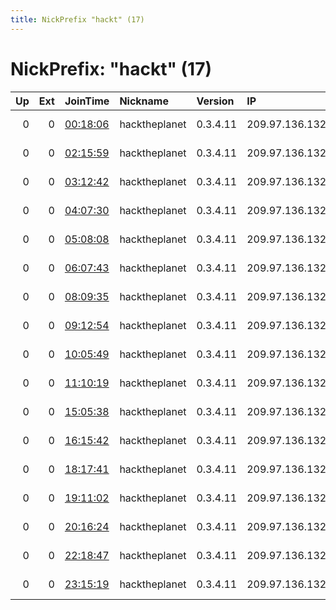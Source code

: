```yaml
---
title: NickPrefix "hackt" (17)
---
```


# NickPrefix: "hackt" (17)

|   Up |   Ext | JoinTime                                                                                            | Nickname      | Version   | IP             | AS                | CC   |   ORp |   Dirp | OS    | Contact   |   eFamMembers |
|-----:|------:|:----------------------------------------------------------------------------------------------------|:--------------|:----------|:---------------|:------------------|:-----|------:|-------:|:------|:----------|--------------:|
|    0 |     0 | [00:18:06](https://metrics.torproject.org/rs.html#details/B63A9BEA463B68F6B7137B80D17DCE1AC32C3B89) | hacktheplanet | 0.3.4.11  | 209.97.136.132 | DigitalOcean, LLC | gb   |  9001 |      0 | Linux | None      |             1 |
|    0 |     0 | [02:15:59](https://metrics.torproject.org/rs.html#details/7F16CC7CBAE81A9C7D0882B7241332F3CA4D22F9) | hacktheplanet | 0.3.4.11  | 209.97.136.132 | DigitalOcean, LLC | gb   |  9001 |      0 | Linux | None      |             1 |
|    0 |     0 | [03:12:42](https://metrics.torproject.org/rs.html#details/5F5B28425C3B4B79F5146B6DEE30E001435E4F27) | hacktheplanet | 0.3.4.11  | 209.97.136.132 | DigitalOcean, LLC | gb   |  9001 |      0 | Linux | None      |             1 |
|    0 |     0 | [04:07:30](https://metrics.torproject.org/rs.html#details/8FB3DAF43CDEC8CAC9C7C75119B9EEAAE060C3D5) | hacktheplanet | 0.3.4.11  | 209.97.136.132 | DigitalOcean, LLC | gb   |  9001 |      0 | Linux | None      |             1 |
|    0 |     0 | [05:08:08](https://metrics.torproject.org/rs.html#details/FC87AC180BAD7043B924046F2574D9459EEAA85C) | hacktheplanet | 0.3.4.11  | 209.97.136.132 | DigitalOcean, LLC | gb   |  9001 |      0 | Linux | None      |             1 |
|    0 |     0 | [06:07:43](https://metrics.torproject.org/rs.html#details/E9153984DACBBC3176565E3EC9B77D9B871310DD) | hacktheplanet | 0.3.4.11  | 209.97.136.132 | DigitalOcean, LLC | gb   |  9001 |      0 | Linux | None      |             1 |
|    0 |     0 | [08:09:35](https://metrics.torproject.org/rs.html#details/C40E62487F3ACEF0E8B412A807B045A5871C9F1E) | hacktheplanet | 0.3.4.11  | 209.97.136.132 | DigitalOcean, LLC | gb   |  9001 |      0 | Linux | None      |             1 |
|    0 |     0 | [09:12:54](https://metrics.torproject.org/rs.html#details/E2F06908135127504149B2DABE759E60BA37D1CD) | hacktheplanet | 0.3.4.11  | 209.97.136.132 | DigitalOcean, LLC | gb   |  9001 |      0 | Linux | None      |             1 |
|    0 |     0 | [10:05:49](https://metrics.torproject.org/rs.html#details/F3EC4109B73EF80D79E182AC917EA32FA385156E) | hacktheplanet | 0.3.4.11  | 209.97.136.132 | DigitalOcean, LLC | gb   |  9001 |      0 | Linux | None      |             1 |
|    0 |     0 | [11:10:19](https://metrics.torproject.org/rs.html#details/F79CD836EACA80401351A1746FEFE5553225CE2D) | hacktheplanet | 0.3.4.11  | 209.97.136.132 | DigitalOcean, LLC | gb   |  9001 |      0 | Linux | None      |             1 |
|    0 |     0 | [15:05:38](https://metrics.torproject.org/rs.html#details/AA821F695CF8857A8A9046B029CE14880A56BCA4) | hacktheplanet | 0.3.4.11  | 209.97.136.132 | DigitalOcean, LLC | gb   |  9001 |      0 | Linux | None      |             1 |
|    0 |     0 | [16:15:42](https://metrics.torproject.org/rs.html#details/3FD7972E859913AEDA7EBDA3005CB017DB965F40) | hacktheplanet | 0.3.4.11  | 209.97.136.132 | DigitalOcean, LLC | gb   |  9001 |      0 | Linux | None      |             1 |
|    0 |     0 | [18:17:41](https://metrics.torproject.org/rs.html#details/4C140B22C3E49669B1F1752DDA0935DFF4B3F21D) | hacktheplanet | 0.3.4.11  | 209.97.136.132 | DigitalOcean, LLC | gb   |  9001 |      0 | Linux | None      |             1 |
|    0 |     0 | [19:11:02](https://metrics.torproject.org/rs.html#details/DA4B69A092C28293D69D12DAAB441427DA5AEF5A) | hacktheplanet | 0.3.4.11  | 209.97.136.132 | DigitalOcean, LLC | gb   |  9001 |      0 | Linux | None      |             1 |
|    0 |     0 | [20:16:24](https://metrics.torproject.org/rs.html#details/369743F4D2112DA56813CC1CF1EBF454284E2A38) | hacktheplanet | 0.3.4.11  | 209.97.136.132 | DigitalOcean, LLC | gb   |  9001 |      0 | Linux | None      |             1 |
|    0 |     0 | [22:18:47](https://metrics.torproject.org/rs.html#details/5F9EFBB7BEB3AE2A90EECA94A936A021D2C09A46) | hacktheplanet | 0.3.4.11  | 209.97.136.132 | DigitalOcean, LLC | gb   |  9001 |      0 | Linux | None      |             1 |
|    0 |     0 | [23:15:19](https://metrics.torproject.org/rs.html#details/868B74A1EADF88535286C496930587AF9B477E85) | hacktheplanet | 0.3.4.11  | 209.97.136.132 | DigitalOcean, LLC | gb   |  9001 |      0 | Linux | None      |             1 |
